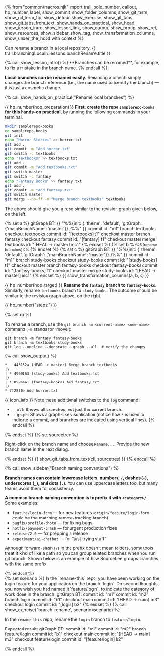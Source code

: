{% from "common/macros.njk" import trail, bold_number, callout, hp_number, label, show_commit, show_folder_columns, show_git_term, show_git_term_tip, show_detour, show_exercise, show_git_tabs, show_git_tabs_from_text, show_hands_on_practical, show_head, show_lesson_intro, show_lesson_link, show_output, show_protip, show_ref, show_resources, show_sidebar, show_tag, show_transformation_columns, show_under_the_hood with context %}

<span id="prereqs"></span>
<span id="outcomes">Can rename a branch in a local repository.</span>
<span id="title">{{ trail.branchingLocally.lessons.branchRename.title }}</span>

<div id="body">
{% call show_lesson_intro() %}
**Branches can be renamed**, for example, to fix a mistake in the branch name.
{% endcall %}

**Local branches can be renamed easily.** Renaming a branch simply changes the branch reference (i.e., the name used to identify the branch) — it is just a cosmetic change.

<!-- ================== start: HANDS-ON =========================== -->
{% call show_hands_on_practical("Rename local branches")  %}

{{ hp_number(hop_preparation) }} **First, create the repo `samplerepo-books` for this hands-on practical**, by running the following commands in your terminal.

```bash
mkdir samplerepo-books
cd samplerepo-books
git init
echo "Horror Stories" >> horror.txt
git add .
git commit -m "Add horror.txt"
git switch -c textbooks
echo "Textbooks" >> textbooks.txt
git add .
git commit -m "Add textbooks.txt"
git switch master
git switch -c fantasy
echo "Fantasy Books" >> fantasy.txt
git add .
git commit -m "Add fantasy.txt"
git switch master
git merge --no-ff -m "Merge branch textbooks" textbooks
```
The above should give you a repo similar to the revision graph given below, on the left.


{% set a %}<!-- ------ start: transformation columns --------------->
<mermaid>
gitGraph BT:
    {{ "%%{init: { 'theme': 'default', 'gitGraph': {'mainBranchName': 'master'}} }%%" }}
    commit id: "m1"
    branch textbooks
    checkout textbooks
    commit id: "[textbooks] t1"
    checkout master
    branch fantasy
    checkout fantasy
    commit id: "[fantasy] f1"
    checkout master
    merge textbooks id: "[HEAD → master] mc1"
</mermaid>
{% endset %}
{% set b %}<small>%%[rename branches]%%</small> {% endset %}
{% set c %}
<mermaid>
gitGraph BT:
    {{ "%%{init: { 'theme': 'default', 'gitGraph': {'mainBranchName': 'master'}} }%%" }}
    commit id: "m1"
    branch study-books
    checkout study-books
    commit id: "[study-books] t1"
    checkout master
    branch fantasy-books
    checkout fantasy-books
    commit id: "[fantasy-books] f1"
    checkout master
    merge study-books id: "[HEAD → master] mc1"
</mermaid>
{% endset %}
{{ show_transformation_columns(a, b, c) }}
<!-- ------ end: transformation columns -------------------------------->

{{ hp_number(hop_target) }} **Rename the `fantasy` branch to `fantasy-books`.** Similarly, rename `textbooks` branch to `study-books`. The outcome should be similar to the revision graph above, on the right.

{{ hp_number("steps:") }}

{% set cli %} <!-- ------ start: Git Tabs --------------->

To rename a branch, use the `git branch -m <current-name> <new-name>` command (`-m` stands for 'move'):
```bash{.no-line-numbers highlight-lines="3['--graph'],3['--all']"}
git branch -m fantasy fantasy-books
git branch -m textbooks study-books
git log --oneline --decorate --graph --all  # verify the changes
```
{% call show_output() %}
```bash{.no-line-numbers}
*   443132a (HEAD -> master) Merge branch textbooks
|\
| * 4969163 (study-books) Add textbooks.txt
|/
| * 0586ee1 (fantasy-books) Add fantasy.txt
|/
* 7f28f0e Add horror.txt
```
{{ icon_info }} Note these additional switches to the `log` command:
* `--all`: Shows all branches, not just the current branch.
* `--graph`: Shows a graph-like visualisation (notice how `*` is used to indicate a commit, and branches are indicated using vertical lines).
{% endcall %}

{% endset %}
{% set sourcetree %}

Right-click on the branch name and choose `Rename...`. Provide the new branch name in the next dialog.<br>

<pic src="images/sourcetreeRightClickToRename.png" width="400" />
{% endset %}
{{ show_git_tabs_from_text(cli, sourcetree) }}
<!-- ------ end: Git Tabs -------------------------------->
{% endcall %}<!-- ===== end: HANDS-ON ============================ -->

{% call show_sidebar("Branch naming conventions") %}

**Branch names can contain lowercase letters, numbers, `/`, dashes (`-`), underscores (`_`), and dots (`.`)**.
You can use uppercase letters too, but many teams avoid them for consistency.

**A common branch naming convention is to prefix it with `<category>/`.** Some examples:
* `feature/login-form` — for new features (`origin/feature/login-form` could be the matching remote-tracking branch)
* `bugfix/profile-photo` — for fixing bugs
* `hotfix/payment-crash` — for urgent production fixes
* `release/2.0` — for prepping a release
* `experiment/ai-chatbot` — for “just trying stuff”

Although forward-slash (`/`) in the prefix doesn't mean folders, some tools treat it kind of like a path so you can group related branches when you run git branch. Shown below is an example of how Sourcetree groups branches with the same prefix.

<pic src="images/sourcetreeGroupedBranches.png" />
{% endcall %}

</div>
<div id="extras">
{% set scenario %}
In the `rename-this` repo, you have been working on the login feature for your application on the branch `login`. On second thoughts, you now wish you had named it `feature/login`, to indicate the category of work done in the branch.
<mermaid>
gitGraph BT:
    commit id: "m1"
    commit id: "m2"
    branch login
    commit id: "b1"
    checkout main
    commit id: "[HEAD → main] m3"
    checkout login
    commit id: "[login] b2"
</mermaid>
{% endset %}
{% call show_exercise("branch-rename", scenario=scenario)  %}

In the `rename-this` repo, rename the `login` branch to `feature/login`.

Expected result:
<mermaid>
gitGraph BT:
    commit id: "m1"
    commit id: "m2"
    branch feature/login
    commit id: "b1"
    checkout main
    commit id: "[HEAD → main] m3"
    checkout feature/login
    commit id: "[feature/login] b2"
</mermaid>

{% endcall %}
</div>
